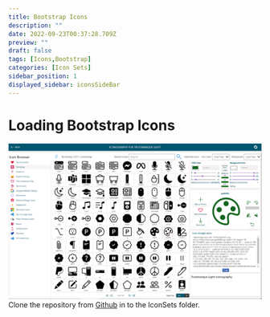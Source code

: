 ```yaml
---
title: Bootstrap Icons
description: ""
date: 2022-09-23T00:37:28.709Z
preview: ""
draft: false
tags: [Icons,Bootstrap]
categories: [Icon Sets]
sidebar_position: 1
displayed_sidebar: iconsSideBar
---
```


# Loading Bootstrap Icons

![Bootstrap Icons](../icons/assets/bootstrap.png)
Clone the repository from [Github](https://github.com/microsoft/fluentui-system-icons) in to the IconSets folder.